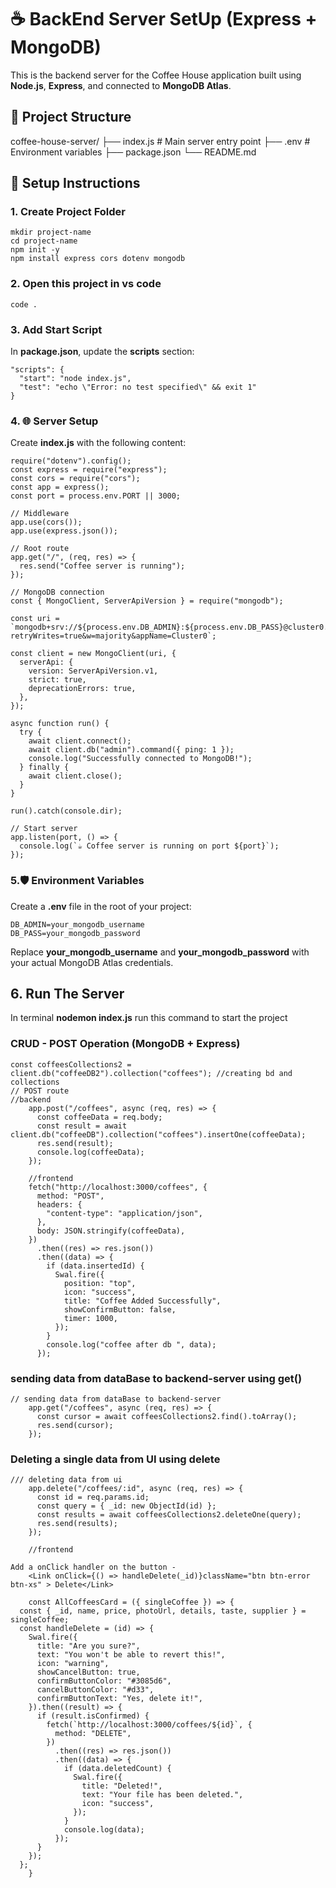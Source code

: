 # ☕ BackEnd Server SetUp (Express + MongoDB)

This is the backend server for the Coffee House application built using **Node.js**, **Express**, and connected to **MongoDB Atlas**.

## 📁 Project Structure

coffee-house-server/
├── index.js # Main server entry point
├── .env # Environment variables
├── package.json
└── README.md

## 🔧 Setup Instructions

### 1. Create Project Folder

```Cmd
mkdir project-name
cd project-name
npm init -y
npm install express cors dotenv mongodb
```

### 2. Open this project in vs code

```
code .
```

### 3. Add Start Script

In **package.json**, update the **scripts** section:

```
"scripts": {
  "start": "node index.js",
  "test": "echo \"Error: no test specified\" && exit 1"
}
```

### 4. 🌐 Server Setup

Create **index.js** with the following content:

```
require("dotenv").config();
const express = require("express");
const cors = require("cors");
const app = express();
const port = process.env.PORT || 3000;

// Middleware
app.use(cors());
app.use(express.json());

// Root route
app.get("/", (req, res) => {
  res.send("Coffee server is running");
});

// MongoDB connection
const { MongoClient, ServerApiVersion } = require("mongodb");

const uri = `mongodb+srv://${process.env.DB_ADMIN}:${process.env.DB_PASS}@cluster0.glnanjr.mongodb.net/?retryWrites=true&w=majority&appName=Cluster0`;

const client = new MongoClient(uri, {
  serverApi: {
    version: ServerApiVersion.v1,
    strict: true,
    deprecationErrors: true,
  },
});

async function run() {
  try {
    await client.connect();
    await client.db("admin").command({ ping: 1 });
    console.log("Successfully connected to MongoDB!");
  } finally {
    await client.close();
  }
}

run().catch(console.dir);

// Start server
app.listen(port, () => {
  console.log(`☕ Coffee server is running on port ${port}`);
});
```

### 5.🛡️ Environment Variables

Create a **.env** file in the root of your project:

```
DB_ADMIN=your_mongodb_username
DB_PASS=your_mongodb_password
```

Replace **your_mongodb_username** and **your_mongodb_password** with your actual MongoDB Atlas credentials.

## 6. Run The Server

In terminal **nodemon index.js** run this command to start the project

### CRUD - POST Operation (MongoDB + Express)

```
const coffeesCollections2 = client.db("coffeeDB2").collection("coffees"); //creating bd and collections
// POST route
//backend
    app.post("/coffees", async (req, res) => {
      const coffeeData = req.body;
      const result = await client.db("coffeeDB").collection("coffees").insertOne(coffeeData);
      res.send(result);
      console.log(coffeeData);
    });

    //frontend
    fetch("http://localhost:3000/coffees", {
      method: "POST",
      headers: {
        "content-type": "application/json",
      },
      body: JSON.stringify(coffeeData),
    })
      .then((res) => res.json())
      .then((data) => {
        if (data.insertedId) {
          Swal.fire({
            position: "top",
            icon: "success",
            title: "Coffee Added Successfully",
            showConfirmButton: false,
            timer: 1000,
          });
        }
        console.log("coffee after db ", data);
      });

```

### sending data from dataBase to backend-server using get()

```
// sending data from dataBase to backend-server
    app.get("/coffees", async (req, res) => {
      const cursor = await coffeesCollections2.find().toArray();
      res.send(cursor);
    });
```

### Deleting a single data from UI using delete

```
/// deleting data from ui
    app.delete("/coffees/:id", async (req, res) => {
      const id = req.params.id;
      const query = { _id: new ObjectId(id) };
      const results = await coffeesCollections2.deleteOne(query);
      res.send(results);
    });

    //frontend

Add a onClick handler on the button -
    <Link onClick={() => handleDelete(_id)}className="btn btn-error btn-xs" > Delete</Link>

    const AllCoffeesCard = ({ singleCoffee }) => {
  const { _id, name, price, photoUrl, details, taste, supplier } = singleCoffee;
  const handleDelete = (id) => {
    Swal.fire({
      title: "Are you sure?",
      text: "You won't be able to revert this!",
      icon: "warning",
      showCancelButton: true,
      confirmButtonColor: "#3085d6",
      cancelButtonColor: "#d33",
      confirmButtonText: "Yes, delete it!",
    }).then((result) => {
      if (result.isConfirmed) {
        fetch(`http://localhost:3000/coffees/${id}`, {
          method: "DELETE",
        })
          .then((res) => res.json())
          .then((data) => {
            if (data.deletedCount) {
              Swal.fire({
                title: "Deleted!",
                text: "Your file has been deleted.",
                icon: "success",
              });
            }
            console.log(data);
          });
      }
    });
  };
    }
```
